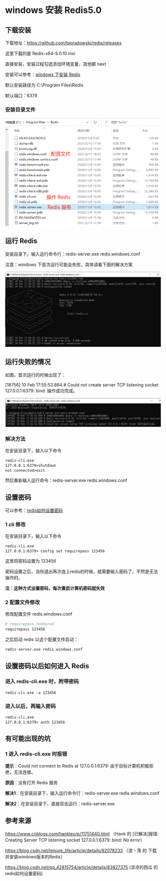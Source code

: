 # windows 安装 Redis5.0



## 下载安装

下载地址：https://github.com/tporadowski/redis/releases

这里下载的是 Redis-x64-5.0.10.msi

直接安装，安装过程勾选添加环境变量，其他都 next

安装可以参考：[windows 下安装 Redis](https://blog.csdn.net/leisure_life/article/details/82078233)

默认安装路径为 C:\Program Files\Redis

默认端口：6379

### 安装目录文件

![img](../images/1887659-20210210184741077-1846552995.png)

 

## 运行 Redis

安装目录下，输入运行命令行：redis-server.exe redis.windows.conf

注意：windows 下首次运行可能会失败，具体请看下面的解决方案

![img](../images/1887659-20210210181723016-126099768.png)

 

## 运行失败的情况

如图，首次运行的时候出现了：

[18756] 10 Feb 17:55:53.864 # Could not create server TCP listening socket 127.0.0.1:6379: bind: 操作成功完成。

![img](../images/1887659-20210210180523885-1692450684.png)

###  解决方法

在安装目录下，输入以下命令

```
redis-cli.exe
127.0.0.1:6379>shutdown
not connected>exit
```

然后重新输入运行命令：redis-server.exe redis.windows.conf

 

## 设置密码

可以参考：[redis如何设置密码](https://blog.csdn.net/qq_42815754/article/details/83827375)

### 1 cli 修改

在安装目录下，输入以下命令

```
redis-cli.exe
127.0.0.1:6379> config set requirepass 123456
```

这里将密码设置为 123456

密码设置之后，当你退出再次连上redis的时候，就需要输入密码了，不然是无法操作的。

**注：这种方式设置密码，每次重启计算机密码就失效**

### 2 配置文件修改 

修改配置文件 redis.windows.conf

```bash
# requirepass foobared
requirepass 123456
```

之后启动 redis 以这个配置文件启动：

```bash
redis-server.exe redis.windows.conf
```

 

## 设置密码以后如何进入 Redis

### 进入 redis-cli.exe 时，附带密码

```
redis-cli.exe -a 123456
```

### 进入以后，再输入密码

```
redis-cli.exe
127.0.0.1:6379> auth 123456
```

 

## 有可能出现的坑

### 1 进入 redis-cli.exe 时报错

**提示**：Could not connect to Redis at 127.0.0.1:6379: 由于目标计算机积极拒绝，无法连接。

**原因**：没有打开 Redis 服务

**解决1**：在安装目录下，输入运行命令行：redis-server.exe redis.windows.conf

**解决2**：在安装目录下，直接双击运行：redis-server.exe



## 参考来源

https://www.cnblogs.com/hankleo/p/11751440.html （Hank 的 [已解决]报错: Creating Server TCP listening socket 127.0.0.1:6379: bind: No error）

https://blog.csdn.net/leisure_life/article/details/82078233 （浪丶荡 的 下载并安装windows版本的Redis）

https://blog.csdn.net/qq_42815754/article/details/83827375 (凉凉的西瓜 的 redis如何设置密码)

